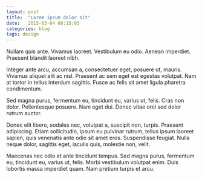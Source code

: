 ```yaml
---
layout: post
title:  "Lorem ipsum dolor sit"
date:   2015-03-04 08:15:03
categories: blog
tags: design
---
```


Nullam quis ante. Vivamus laoreet. Vestibulum eu odio. Aenean imperdiet. Praesent blandit laoreet nibh.

Integer ante arcu, accumsan a, consectetuer eget, posuere ut, mauris. Vivamus aliquet elit ac nisl. Praesent ac sem eget est egestas volutpat. Nam at tortor in tellus interdum sagittis. Fusce ac felis sit amet ligula pharetra condimentum.

Sed magna purus, fermentum eu, tincidunt eu, varius ut, felis. Cras non dolor. Pellentesque posuere. Nam eget dui. Donec vitae orci sed dolor rutrum auctor.

Donec elit libero, sodales nec, volutpat a, suscipit non, turpis. Praesent adipiscing. Etiam sollicitudin, ipsum eu pulvinar rutrum, tellus ipsum laoreet sapien, quis venenatis ante odio sit amet eros. Suspendisse feugiat. Nulla neque dolor, sagittis eget, iaculis quis, molestie non, velit.

Maecenas nec odio et ante tincidunt tempus. Sed magna purus, fermentum eu, tincidunt eu, varius ut, felis. Morbi vestibulum volutpat enim. Duis lobortis massa imperdiet quam. Nam pretium turpis et arcu.
